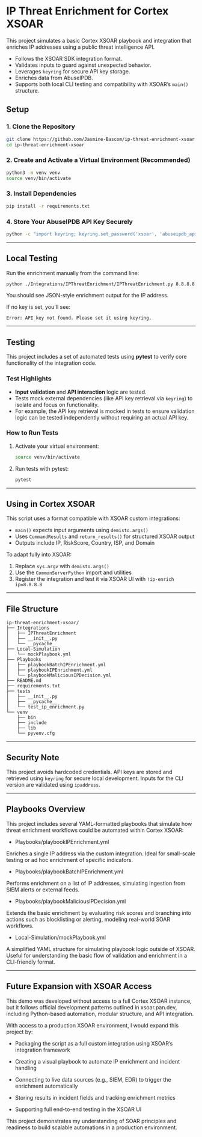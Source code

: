 # IP Threat Enrichment for Cortex XSOAR

This project simulates a basic Cortex XSOAR playbook and integration that enriches IP addresses using a public threat intelligence API.

- Follows the XSOAR SDK integration format.
- Validates inputs to guard against unexpected behavior.
- Leverages `keyring` for secure API key storage.
- Enriches data from AbuseIPDB.
- Supports both local CLI testing and compatibility with XSOAR’s `main()` structure.

## Setup

### 1. Clone the Repository

```bash
git clone https://github.com/Jasmine-Bascom/ip-threat-enrichment-xsoar.git
cd ip-threat-enrichment-xsoar
```

### 2. Create and Activate a Virtual Environment (Recommended)

```bash
python3 -m venv venv
source venv/bin/activate
```

### 3. Install Dependencies

```bash
pip install -r requirements.txt
```

### 4. Store Your AbuseIPDB API Key Securely

```bash
python -c "import keyring; keyring.set_password('xsoar', 'abuseipdb_api_key', 'your-api-key')"
```

---

## Local Testing

Run the enrichment manually from the command line:

```bash
python ./Integrations/IPThreatEnrichment/IPThreatEnrichment.py 8.8.8.8
```

You should see JSON-style enrichment output for the IP address.

If no key is set, you'll see:

```
Error: API key not found. Please set it using keyring.
```

---

## Testing

This project includes a set of automated tests using **pytest** to verify core functionality of the integration code.

### Test Highlights
- **Input validation** and **API interaction** logic are tested.
- Tests mock external dependencies (like API key retrieval via `keyring`) to isolate and focus on functionality.
- For example, the API key retrieval is mocked in tests to ensure validation logic can be tested independently without requiring an actual API key.

### How to Run Tests

1. Activate your virtual environment:
   ```bash
   source venv/bin/activate
   ```

2. Run tests with pytest:
    ```bash
    pytest
    ```

---

## Using in Cortex XSOAR

This script uses a format compatible with XSOAR custom integrations:

- `main()` expects input arguments using `demisto.args()`
- Uses `CommandResults` and `return_results()` for structured XSOAR output
- Outputs include IP, RiskScore, Country, ISP, and Domain

To adapt fully into XSOAR:

1. Replace `sys.argv` with `demisto.args()`
2. Use the `CommonServerPython` import and utilities
3. Register the integration and test it via XSOAR UI with `!ip-enrich ip=8.8.8.8`

---

## File Structure

```
ip-threat-enrichment-xsoar/
├── Integrations
│   ├── IPThreatEnrichment
│   ├── __init__.py
│   └── __pycache__
├── Local-Simulation
│   └── mockPlaybook.yml
├── Playbooks
│   ├── playbookBatchIPEnrichment.yml
│   ├── playbookIPEnrichment.yml
│   └── playbookMaliciousIPDecision.yml
├── README.md
├── requirements.txt
├── tests
│   ├── __init__.py
│   ├── __pycache__
│   └── test_ip_enrichment.py
└── venv
    ├── bin
    ├── include
    ├── lib
    └── pyvenv.cfg

```

---

## Security Note

This project avoids hardcoded credentials. API keys are stored and retrieved using `keyring` for secure local development. Inputs for the CLI version are validated using `ipaddress`.

---

## Playbooks Overview

This project includes several YAML-formatted playbooks that simulate how threat enrichment workflows could be automated within Cortex XSOAR:

- Playbooks/playbookIPEnrichment.yml

Enriches a single IP address via the custom integration. Ideal for small-scale testing or ad hoc enrichment of specific indicators.

- Playbooks/playbookBatchIPEnrichment.yml

Performs enrichment on a list of IP addresses, simulating ingestion from SIEM alerts or external feeds.

- Playbooks/playbookMaliciousIPDecision.yml

Extends the basic enrichment by evaluating risk scores and branching into actions such as blocklisting or alerting, modeling real-world SOAR workflows.

- Local-Simulation/mockPlaybook.yml

A simplified YAML structure for simulating playbook logic outside of XSOAR. Useful for understanding the basic flow of validation and enrichment in a CLI-friendly format.

---

## Future Expansion with XSOAR Access

This demo was developed without access to a full Cortex XSOAR instance, but it follows official development patterns outlined in xsoar.pan.dev, including Python-based automation, modular structure, and API integration.

With access to a production XSOAR environment, I would expand this project by:

- Packaging the script as a full custom integration using XSOAR’s integration framework

- Creating a visual playbook to automate IP enrichment and incident handling

- Connecting to live data sources (e.g., SIEM, EDR) to trigger the enrichment automatically

- Storing results in incident fields and tracking enrichment metrics

- Supporting full end-to-end testing in the XSOAR UI

This project demonstrates my understanding of SOAR principles and readiness to build scalable automations in a production environment.